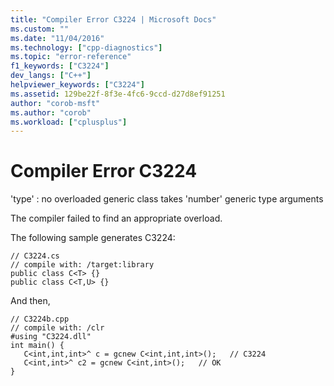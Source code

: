 ```yaml
---
title: "Compiler Error C3224 | Microsoft Docs"
ms.custom: ""
ms.date: "11/04/2016"
ms.technology: ["cpp-diagnostics"]
ms.topic: "error-reference"
f1_keywords: ["C3224"]
dev_langs: ["C++"]
helpviewer_keywords: ["C3224"]
ms.assetid: 129be22f-8f3e-4fc6-9ccd-d27d8ef91251
author: "corob-msft"
ms.author: "corob"
ms.workload: ["cplusplus"]
---
```

# Compiler Error C3224
'type' : no overloaded generic class takes 'number' generic type arguments  
  
 The compiler failed to find an appropriate overload.  
  
 The following sample generates C3224:  
  
```  
// C3224.cs  
// compile with: /target:library  
public class C<T> {}  
public class C<T,U> {}  
```  
  
 And then,  
  
```  
// C3224b.cpp  
// compile with: /clr  
#using "C3224.dll"  
int main() {  
   C<int,int,int>^ c = gcnew C<int,int,int>();   // C3224  
   C<int,int>^ c2 = gcnew C<int,int>();   // OK  
}  
```